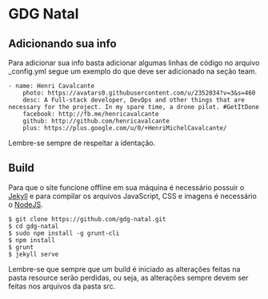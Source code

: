 # GDG Natal

## Adicionando sua info

Para adicionar sua info basta adicionar algumas linhas de código no arquivo _config.yml
segue um exemplo do que deve ser adicionado na seção team.

```
- name: Henri Cavalcante
    photo: https://avatars0.githubusercontent.com/u/2352034?v=3&s=460
    desc: A Full-stack developer, DevOps and other things that are necessary for the project. In my spare time, a drone pilot. #GetItDone
    facebook: http://fb.me/henricavalcante
    github: http://github.com/henricavalcante
    plus: https://plus.google.com/u/0/+HenriMichelCavalcante/
```
Lembre-se sempre de respeitar a identação.

## Build

Para que o site funcione offline em sua máquina é necessário possuir o [Jekyll](https://jekyllrb.com/) e para compilar os arquivos JavaScript, CSS e imagens é necessário o [NodeJS](https://nodejs.org/).

```
$ git clone https://github.com/gdg-natal.git
$ cd gdg-natal
$ sudo npm install -g grunt-cli
$ npm install
$ grunt
$ jekyll serve
```
Lembre-se que sempre que um build é iniciado as alterações feitas na pasta resource serão perdidas, ou seja, as alterações sempre devem ser feitas nos arquivos da pasta src.
